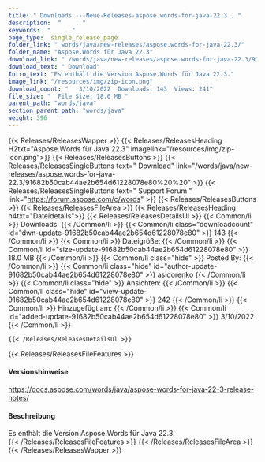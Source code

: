 ```yaml
---
title: " Downloads ---Neue-Releases-aspose.words-for-java-22.3 . "
description:  "    . " 
keywords:  "    . " 
page_type:  single_release_page
folder_link: " words/java/new-releases/aspose.words-for-java-22.3/"
folder_name: "Aspose.Words für Java 22.3"
download_link: " /words/java/new-releases/aspose.words-for-java-22.3/91682b50cab44ae2b654d61228078e80"
download_text: " Download"
Intro_text: "Es enthält die Version Aspose.Words für Java 22.3."
image_link: "/resources/img/zip-icon.png"
download_count: "   3/10/2022  Downloads: 143  Views: 241"
file_size: "  File Size: 18.0 MB "
parent_path: "words/java"
section_parent_path: "words/java"
weight: 396
---
```


{{< Releases/ReleasesWapper >}}
  {{< Releases/ReleasesHeading H2txt="Aspose.Words für Java 22.3" imagelink="/resources/img/zip-icon.png">}}
  {{< Releases/ReleasesButtons >}}
    {{< Releases/ReleasesSingleButtons text=" Download" link="/words/java/new-releases/aspose.words-for-java-22.3/91682b50cab44ae2b654d61228078e80%20%20" >}}
    {{< Releases/ReleasesSingleButtons text=" Support Forum " link="https://forum.aspose.com/c/words" >}}
  {{< Releases/ReleasesButtons >}}
  {{< Releases/ReleasesFileArea >}}
    {{< Releases/ReleasesHeading h4txt="Dateidetails">}}
    {{< Releases/ReleasesDetailsUl >}}
            {{< Common/li >}} Downloads: {{< /Common/li >}}
      {{< Common/li class="downloadcount" id="dwn-update-91682b50cab44ae2b654d61228078e80" >}} 143 {{< /Common/li >}}
      {{< Common/li >}} Dateigröße: {{< /Common/li >}}
      {{< Common/li id="size-update-91682b50cab44ae2b654d61228078e80" >}} 18.0 MB {{< /Common/li >}} 
      {{< Common/li  class="hide" >}} Posted By: {{< /Common/li >}} 
      {{< Common/li class="hide" id="author-update-91682b50cab44ae2b654d61228078e80" >}} asidorenko {{< /Common/li >}}
      {{< Common/li class="hide" >}} Ansichten: {{< /Common/li >}}
      {{< Common/li class="hide" id="view-update-91682b50cab44ae2b654d61228078e80" >}} 242 {{< /Common/li >}}
      {{< Common/li >}} Hinzugefügt am: {{< /Common/li >}}
      {{< Common/li id="added-update-91682b50cab44ae2b654d61228078e80" >}} 3/10/2022 {{< /Common/li >}} 

    {{< /Releases/ReleasesDetailsUl >}}

  {{< Releases/ReleasesFileFeatures >}}
      <h4>Versionshinweise</h4><div> <a href="https://docs.aspose.com/words/java/aspose-words-for-java-22-3-release-notes/">https://docs.aspose.com/words/java/aspose-words-for-java-22-3-release-notes/</a></div><h4> Beschreibung</h4><div class="HTMLDescription"> Es enthält die Version Aspose.Words für Java 22.3.</div>
  {{< /Releases/ReleasesFileFeatures >}}
 {{< /Releases/ReleasesFileArea >}}
{{< /Releases/ReleasesWapper >}}



